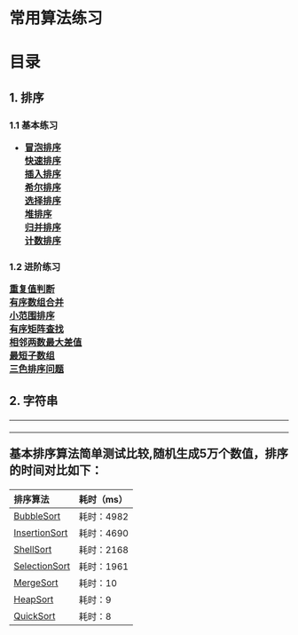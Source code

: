 # 常用算法练习

<h1>目录
<h2>1. 排序
<h3>1.1 基本练习


* [冒泡排序](https://github.com/LeeeYou/Algorithm2Practice/blob/master/src/com/algorithm2practice/sorting/basic/BubbleSort.java)<br>
[快速排序](https://github.com/LeeeYou/Algorithm2Practice/blob/master/src/com/algorithm2practice/sorting/basic/QuickSort.java)<br>
[插入排序](https://github.com/LeeeYou/Algorithm2Practice/blob/master/src/com/algorithm2practice/sorting/basic/InsertionSort.java)<br>
[希尔排序](https://github.com/LeeeYou/Algorithm2Practice/blob/master/src/com/algorithm2practice/sorting/basic/HeapSort.java)<br>
[选择排序](https://github.com/LeeeYou/Algorithm2Practice/blob/master/src/com/algorithm2practice/sorting/basic/SelectionSort.java)<br>
[堆排序](https://github.com/LeeeYou/Algorithm2Practice/blob/master/src/com/algorithm2practice/sorting/basic/HeapSort.java)<br>
[归并排序](https://github.com/LeeeYou/Algorithm2Practice/blob/master/src/com/algorithm2practice/sorting/basic/MergeSort.java)<br>
[计数排序](https://github.com/LeeeYou/Algorithm2Practice/blob/master/src/com/algorithm2practice/sorting/basic/CountSort.java)<br>

<h3>1.2 进阶练习

[重复值判断](https://github.com/LeeeYou/Algorithm2Practice/blob/master/src/com/algorithm2practice/sorting/sorting3/Checker.java)<br>
[有序数组合并](https://github.com/LeeeYou/Algorithm2Practice/blob/master/src/com/algorithm2practice/sorting/sorting3/Merge.java)<br>
[小范围排序](https://github.com/LeeeYou/Algorithm2Practice/blob/master/src/com/algorithm2practice/sorting/sorting3/ScaleSort.java)<br>
[有序矩阵查找](https://github.com/LeeeYou/Algorithm2Practice/blob/master/src/com/algorithm2practice/sorting/sorting4/Finder.java)<br>
[相邻两数最大差值](https://github.com/LeeeYou/Algorithm2Practice/blob/master/src/com/algorithm2practice/sorting/sorting4/Gap.java)<br>
[最短子数组](https://github.com/LeeeYou/Algorithm2Practice/blob/master/src/com/algorithm2practice/sorting/sorting4/Subsequence.java)<br>
[三色排序问题](https://github.com/LeeeYou/Algorithm2Practice/blob/master/src/com/algorithm2practice/sorting/sorting4/ThreeColor.java)<br>

<h2>2. 字符串




---

---

基本排序算法简单测试比较,随机生成5万个数值，排序的时间对比如下：

|排序算法|耗时（ms）|
|:---|:---|
|[BubbleSort](https://github.com/LeeeYou/Algorithm2Practice/blob/master/src/com/algorithm2practice/sorting/basic/comparator_speed/BubbleSort.java) | 耗时：4982|
|[InsertionSort](https://github.com/LeeeYou/Algorithm2Practice/blob/master/src/com/algorithm2practice/sorting/basic/comparator_speed/InsertionSort.java)|耗时：4690 |
|[ShellSort](https://github.com/LeeeYou/Algorithm2Practice/blob/master/src/com/algorithm2practice/sorting/basic/comparator_speed/ShellSort.java)|耗时：2168 |
|[SelectionSort](https://github.com/LeeeYou/Algorithm2Practice/blob/master/src/com/algorithm2practice/sorting/basic/comparator_speed/SelectionSort.java)|耗时：1961 |
|[MergeSort](https://github.com/LeeeYou/Algorithm2Practice/blob/master/src/com/algorithm2practice/sorting/basic/comparator_speed/MergeSort.java)| 耗时：10|
|[HeapSort](https://github.com/LeeeYou/Algorithm2Practice/blob/master/src/com/algorithm2practice/sorting/basic/comparator_speed/HeapSort.java)| 耗时：9|
|[QuickSort](https://github.com/LeeeYou/Algorithm2Practice/blob/master/src/com/algorithm2practice/sorting/basic/comparator_speed/QuickSort.java)| 耗时：8|
